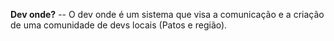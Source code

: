 **Dev onde?**
-- O dev onde é um sistema que visa a comunicação e a criação de uma comunidade de devs locais (Patos e região). 
 
 
 
